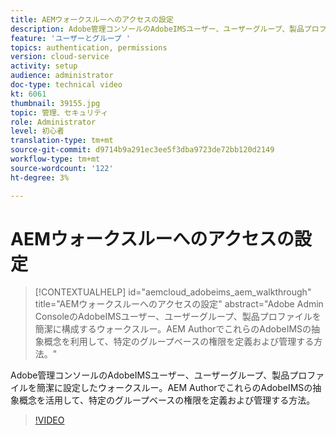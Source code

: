 ```yaml
---
title: AEMウォークスルーへのアクセスの設定
description: Adobe管理コンソールのAdobeIMSユーザー、ユーザーグループ、製品プロファイルを簡潔に設定したウォークスルー。AEM AuthorでこれらのAdobeIMSの抽象概念を活用して、特定のグループベースの権限を定義および管理する方法。
feature: 'ユーザーとグループ '
topics: authentication, permissions
version: cloud-service
activity: setup
audience: administrator
doc-type: technical video
kt: 6061
thumbnail: 39155.jpg
topic: 管理、セキュリティ
role: Administrator
level: 初心者
translation-type: tm+mt
source-git-commit: d9714b9a291ec3ee5f3dba9723de72bb120d2149
workflow-type: tm+mt
source-wordcount: '122'
ht-degree: 3%

---
```



# AEMウォークスルーへのアクセスの設定

>[!CONTEXTUALHELP]
>id="aemcloud_adobeims_aem_walkthrough"
>title="AEMウォークスルーへのアクセスの設定"
>abstract="Adobe Admin ConsoleのAdobeIMSユーザー、ユーザーグループ、製品プロファイルを簡潔に構成するウォークスルー。AEM AuthorでこれらのAdobeIMSの抽象概念を利用して、特定のグループベースの権限を定義および管理する方法。"

Adobe管理コンソールのAdobeIMSユーザー、ユーザーグループ、製品プロファイルを簡潔に設定したウォークスルー。AEM AuthorでこれらのAdobeIMSの抽象概念を活用して、特定のグループベースの権限を定義および管理する方法。

>[!VIDEO](https://video.tv.adobe.com/v/39155/?quality=12&learn=on)
